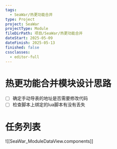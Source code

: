 ```yaml
---
tags:
  - SeaWar/热更功能合并
type: Project
project: SeaWar
projectType: Module
fileDirPath: 项目/SeaWar/热更功能合并
dateStart: 2025-05-09
dateFinish: 2025-05-13
finished: false
cssclasses:
  - editor-full
---
```


# 热更功能合并模块设计思路
- [ ] 确定手动导表的地址是否需要修改代码
- [ ] 检查脚本上绑定的lua脚本有没有丢失
 
# 任务列表
![[SeaWar_ModuleDataView.components]]


